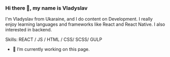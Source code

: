 ### Hi there 👋, my name is Vladyslav


I'm Vladyslav from Ukaraine, and I do content on Development.  I really enjoy learning languages and frameworks like React and React Native. I also interested in backend.

Skills: REACT / JS / HTML / CSS/ SCSS/ GULP

- 🔭 I’m currently working on this page. 









